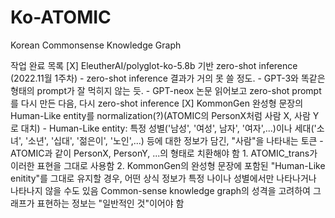 # Ko-ATOMIC
Korean Commonsense Knowledge Graph


작업 완료 목록
[X] EleutherAI/polyglot-ko-5.8b 기반 zero-shot inference (2022.11월 1주차)
    - zero-shot inference 결과가 거의 못 쓸 정도. 
    - GPT-3와 똑같은 형태의 prompt가 잘 먹히지 않는 듯.
    - GPT-neox 논문 읽어보고 zero-shot prompt를 다시 만든 다음, 다시 zero-shot inference
[X] KommonGen 완성형 문장의 Human-Like entity를 normalization(?)(ATOMIC의 PersonX처럼 사람 X, 사람 Y로 대치)
    - Human-Like entity: 특정 성별('남성', '여성', 남자', '여자',...)이나 세대('소녀', '소년', '십대', '젊은이', '노인',...) 등에 대한 정보가 담긴, "사람"을 나타내는 토큰
    - ATOMIC과 같이 PersonX, PersonY, ...의 형태로 치환해야 함
      1. ATOMIC_trans가 이러한 표현을 그대로 사용함
      2. KommonGen의 완성형 문장에 포함된 "Human-Like enitity"를 그대로 유지할 경우, 어떤 상식 정보가 특정 나이나 성별에서만 나타나거나 나타나지 않을 수도 있음
         Common-sense knowledge graph의 성격을 고려하여 그래프가 표현하는 정보는 "일반적인 것"이어야 함
